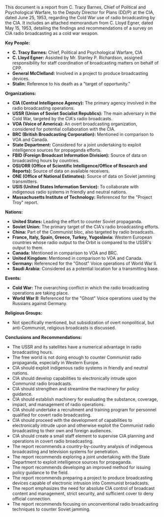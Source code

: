 This document is a report from C. Tracy Barnes, Chief of Political and Psychological Warfare, to the Deputy Director for Plans (DD/P) at the CIA, dated June 25, 1953, regarding the Cold War use of radio broadcasting by the CIA. It includes an attached memorandum from C. Lloyd Egner, dated May 15, 1953, detailing the findings and recommendations of a survey on CIA radio broadcasting as a cold war weapon.

**Key People:**

*   **C. Tracy Barnes:** Chief, Political and Psychological Warfare, CIA
*   **C. Lloyd Egner:** Assisted by Mr. Stanley P. Richardson, assigned responsibility for staff coordination of broadcasting matters on behalf of CPP.
*   **General McClelland:** Involved in a project to produce broadcasting devices.
*   **Stalin:** Reference to his death as a "target of opportunity."

**Organizations:**

*   **CIA (Central Intelligence Agency):** The primary agency involved in the radio broadcasting operations.
*   **USSR (Union of Soviet Socialist Republics):** The main adversary in the Cold War, targeted by the CIA's radio broadcasts.
*   **VOA (Voice of America):** An overt broadcasting organization, considered for potential collaboration with the CIA.
*   **BRC (British Broadcasting Corporation):** Mentioned in comparison to VOA and Canada.
*   **State Department:** Considered for a joint undertaking to exploit intelligence sources for propaganda efforts.
*   **FBID (Foreign Broadcast Information Division):** Source of data on broadcasting hours by countries.
*   **OSI/ORR (Office of Scientific Intelligence/Office of Research and Reports):** Source of data on available receivers.
*   **ONE (Office of National Estimates):** Source of data on Soviet jamming transmitters.
*   **USIS (United States Information Service):** To collaborate with indigenous radio systems in friendly and neutral nations.
*   **Massachusetts Institute of Technology:** Referenced for the "Project Troy" report.

**Nations:**

*   **United States:** Leading the effort to counter Soviet propaganda.
*   **Soviet Union:** The primary target of the CIA's radio broadcasting efforts.
*   **China:** Part of the Communist bloc, also targeted by radio broadcasts.
*   **France, Italy, Spain, Greece, Turkey, Yugoslavia:** Western European countries whose radio output to the Orbit is compared to the USSR's output to them.
*   **Canada:** Mentioned in comparison to VOA and BRC.
*   **United Kingdom:** Mentioned in comparison to VOA and Canada.
*   **Germany:** Referenced for the "Ghost" Voice operations of World War II.
*   **Saudi Arabia:** Considered as a potential location for a transmitting base.

**Events:**

*   **Cold War:** The overarching conflict in which the radio broadcasting operations are taking place.
*   **World War II:** Referenced for the "Ghost" Voice operations used by the Russians against Germany.

**Religious Groups:**

*   Not specifically mentioned, but subsidization of overt nonpolitical, but anti-Communist, religious broadcasts is discussed.

**Conclusions and Recommendations:**

*   The USSR and its satellites have a numerical advantage in radio broadcasting hours.
*   The free world is not doing enough to counter Communist radio propaganda, especially in Western Europe.
*   CIA should exploit indigenous radio systems in friendly and neutral nations.
*   CIA should develop capabilities to electronically intrude upon Communist radio broadcasts.
*   CIA should strengthen and streamline the machinery for policy guidance.
*   CIA should establish machinery for evaluating the substance, coverage, impact, and management of radio operations.
*   CIA should undertake a recruitment and training program for personnel qualified for covert radio broadcasting.
*   CIA should proceed with the development of capabilities to electronically intrude upon and otherwise exploit the Communist radio broadcasting to their own and foreign audiences.
*   CIA should create a small staff element to supervise CIA planning and operations in covert radio broadcasting.
*   The report recommends a country-by-country analysis of indigenous broadcasting and television systems for penetration.
*   The report recommends exploring a joint undertaking with the State Department to exploit intelligence sources for propaganda.
*   The report recommends developing an improved method for issuing policy guidance to the field.
*   The report recommends preparing a project to produce broadcasting devices capable of electronic intrusion into Communist broadcasts.
*   The report emphasizes the need for absolute CIA control of broadcast content and management, strict security, and sufficient cover to deny official connection.
*   The report recommends focusing on unconventional radio broadcasting techniques to counter Soviet jamming.
